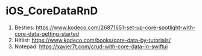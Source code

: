 # iOS_CoreDataRnD

1. Besties: https://www.kodeco.com/26871651-set-up-core-spotlight-with-core-data-getting-started
2. Hitlist: https://www.kodeco.com/books/core-data-by-tutorials/
3. Notepad: https://xavier7t.com/crud-with-core-data-in-swiftui
